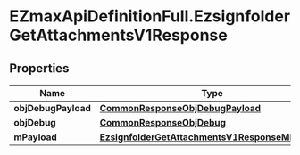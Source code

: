 # EZmaxApiDefinitionFull.EzsignfolderGetAttachmentsV1Response

## Properties

Name | Type | Description | Notes
------------ | ------------- | ------------- | -------------
**objDebugPayload** | [**CommonResponseObjDebugPayload**](CommonResponseObjDebugPayload.md) |  | 
**objDebug** | [**CommonResponseObjDebug**](CommonResponseObjDebug.md) |  | [optional] 
**mPayload** | [**EzsignfolderGetAttachmentsV1ResponseMPayload**](EzsignfolderGetAttachmentsV1ResponseMPayload.md) |  | 



